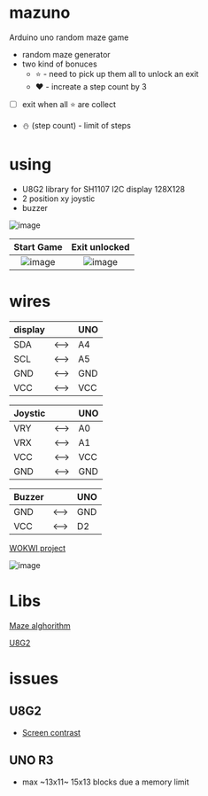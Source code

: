 # mazuno
Arduino uno random maze game
- random maze generator
- two kind of bonuces
  - :star: - need to pick up them all to unlock an exit
  - :hearts: - increate a step count by 3 
- [ ] exit when all :star: are collect
- :snowman: (step count) - limit of steps

# using 
- U8G2 library for SH1107 I2C display 128X128
- 2 position xy joystic
- buzzer

  

![image](https://github.com/user-attachments/assets/04ce9575-4d35-4b29-b32e-e3587c632e11)


   Start Game | Exit unlocked
:-------------------------:|:-------------------------:
![image](https://github.com/user-attachments/assets/cc7d3fed-8caf-4516-bf1d-1268fd7119c6) | ![image](https://github.com/user-attachments/assets/279201a9-d9a5-447a-9980-0fec78df80e1)



# wires

display |  | UNO   
--- | --- | --- 
SDA | <--> | A4   
SCL | <--> | A5
GND | <--> | GND
VCC | <--> | VCC



Joystic | | UNO   
--- | --- | --- 
VRY | <--> | A0
VRX | <--> | A1     
VCC | <--> | VCC
GND | <--> | GND


Buzzer | | UNO  
--- | --- | --- 
GND | <--> | GND
VCC | <--> | D2




[WOKWI project](https://wokwi.com/projects/422621312997012481)

![image](https://github.com/user-attachments/assets/abe99a57-3721-4b30-a1d8-b5887e2bc1e0)


# Libs

[Maze alghorithm](https://en.wikipedia.org/wiki/Maze_generation_algorithm#Simple_algorithms)

[U8G2](https://github.com/olikraus/u8g2)


# issues
## U8G2
- [Screen contrast](https://github.com/olikraus/u8g2/issues/501#issuecomment-366543758)

## UNO R3
- max ~13x11~ 15x13 blocks due a memory limit
